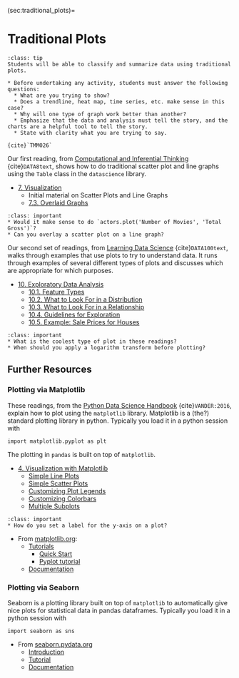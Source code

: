 (sec:traditional_plots)=
# Traditional Plots

```{admonition} Learning Outcome
:class: tip
Students will be able to classify and summarize data using traditional plots.
````

```{admonition} Sample Tasks:
* Before undertaking any activity, students must answer the following questions:
  * What are you trying to show?
  * Does a trendline, heat map, time series, etc. make sense in this case?
  * Why will one type of graph work better than another?
  * Emphasize that the data and analysis must tell the story, and the charts are a helpful tool to tell the story.
  * State with clarity what you are trying to say.
 
{cite}`TMM026`
```

Our first reading, from [Computational and Inferential Thinking](https://inferentialthinking.com/chapters/intro.html) {cite}`DATA8text`, shows how to do traditional scatter plot and line graphs using the `Table` class in the `datascience` library.
* [7. Visualization](https://inferentialthinking.com/chapters/07/Visualization.html) 
  * Initial material on Scatter Plots and Line Graphs
  * [7.3. Overlaid Graphs](https://inferentialthinking.com/chapters/07/3/Overlaid_Graphs.html) 

```{admonition} Reading Questions
:class: important
* Would it make sense to do `actors.plot('Number of Movies', 'Total Gross')`?
* Can you overlay a scatter plot on a line graph?
```

Our second set of readings, from [Learning Data Science](http://www.textbook.ds100.org/) {cite}`DATA100text`, walks through examples that use plots to try to understand data.
It runs through examples of several different types of plots and discusses which are appropriate for which purposes.
* [10. Exploratory Data Analysis](http://www.textbook.ds100.org/ch/10/eda_intro.html)
  * [10.1. Feature Types](http://www.textbook.ds100.org/ch/10/eda_feature_types.html)
  * [10.2. What to Look For in a Distribution](http://www.textbook.ds100.org/ch/10/eda_distributions.html)
  * [10.3. What to Look For in a Relationship](http://www.textbook.ds100.org/ch/10/eda_relationships.html)
  * [10.4. Guidelines for Exploration](http://www.textbook.ds100.org/ch/10/eda_guidelines.html)
  * [10.5. Example: Sale Prices for Houses](http://www.textbook.ds100.org/ch/10/eda_example.html)


```{admonition} Reading Questions
:class: important
* What is the coolest type of plot in these readings?
* When should you apply a logarithm transform before plotting?
```
	
## Further Resources
	
### Plotting via Matplotlib

These readings, from the [Python Data Science Handbook](https://jakevdp.github.io/PythonDataScienceHandbook/) {cite}`VANDER:2016`, explain how to plot using the `matplotlib` library. 
Matplotlib is a (the?) standard plotting library in python.
Typically you load it in a python session with

    import matplotlib.pyplot as plt
	
The plotting in `pandas` is built on top of `matplotlib`.
* [4. Visualization with Matplotlib](https://jakevdp.github.io/PythonDataScienceHandbook/04.00-introduction-to-matplotlib.html)
  * [Simple Line Plots](https://jakevdp.github.io/PythonDataScienceHandbook/04.02-simple-scatter-plots.html)
  * [Simple Scatter Plots](https://jakevdp.github.io/PythonDataScienceHandbook/04.02-simple-scatter-plots.html)
  * [Customizing Plot Legends](https://jakevdp.github.io/PythonDataScienceHandbook/04.06-customizing-legends.html)	
  * [Customizing Colorbars](https://jakevdp.github.io/PythonDataScienceHandbook/04.07-customizing-colorbars.html)	
  * [Multiple Subplots](https://jakevdp.github.io/PythonDataScienceHandbook/04.08-multiple-subplots.html)
	
```{admonition} Reading Question
:class: important
* How do you set a label for the y-axis on a plot?
```

* From [matplotlib.org](https://matplotlib.org/):
  * [Tutorials](https://matplotlib.org/stable/tutorials/index.html)
    * [Quick Start](https://matplotlib.org/stable/tutorials/introductory/usage.html)
    * [Pyplot tutorial](https://matplotlib.org/3.5.0/tutorials/introductory/pyplot.html)
  * [Documentation](https://matplotlib.org/stable/index.html)

### Plotting via Seaborn

Seaborn is a plotting library built on top of `matplotlib` to automatically give nice plots for statistical data in pandas dataframes.
Typically you load it in a python session with

    import seaborn as sns

* From [seaborn.pydata.org](https://seaborn.pydata.org/index.html)
  * [Introduction](https://seaborn.pydata.org/introduction.html)
  * [Tutorial](https://seaborn.pydata.org/tutorial.html)
  * [Documentation](https://seaborn.pydata.org/api.html)
